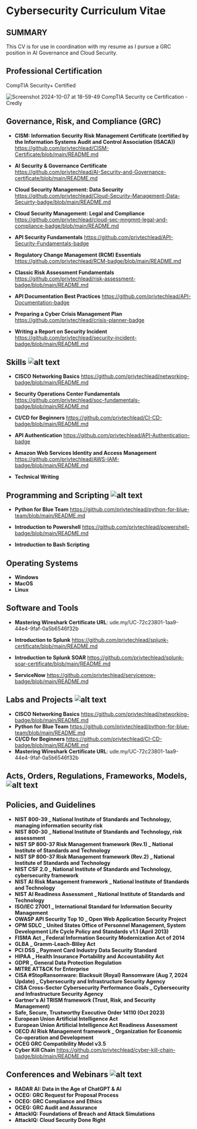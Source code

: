 # Cybersecurity Curriculum Vitae

## SUMMARY
This CV is for use in coordination with my resume as I pursue a GRC position in AI Governance and Cloud Security.

## Professional Certification  
CompTIA Security+ Certified 





![Screenshot 2024-10-07 at 18-59-49 CompTIA Security ce Certification - Credly](https://github.com/user-attachments/assets/48475d74-1da4-4b79-9a93-004d45c9d33d)

## Governance, Risk, and Compliance (GRC) 
* __CISM: Information Security Risk Management Certificate (certified by the Information Systems Audit and Control Association (ISACA))__
https://github.com/privtechlead/CISM-Certificate/blob/main/README.md

* __AI Security & Governance Certificate__
https://github.com/privtechlead/AI-Security-and-Governance-certificate/blob/main/README.md

* __Cloud Security Management: Data Security__
https://github.com/privtechlead/Cloud-Security-Management-Data-Secuirty-badge/blob/main/README.md

* __Cloud Security Management: Legal and Compliance__
https://github.com/privtechlead/cloud-sec-mngmnt-legal-and-compliance-badge/blob/main/README.md

* __API Security Fundamentals__
https://github.com/privtechlead/API-Security-Fundamentals-badge
    
* __Regulatory Change Management (RCM) Essentials__
https://github.com/privtechlead/RCM-badge/blob/main/README.md

* __Classic Risk Assessment Fundamentals__
https://github.com/privtechlead/risk-assessment-badge/blob/main/README.md

* __API Documentation Best Practices__
https://github.com/privtechlead/API-Documentation-badge

*  __Preparing a Cyber Crisis Management Plan__
https://github.com/privtechlead/crisis-planner-badge

* __Writing a Report on Security Incident__
https://github.com/privtechlead/security-incident-badge/blob/main/README.md

## Skills  ![alt text](https://external-content.duckduckgo.com/iu/?u=https%3A%2F%2Fi.pinimg.com%2F236x%2F83%2Fb8%2F73%2F83b873e09c787b78d5c68dad5ae64fcf.jpg%3Fnii%3Dt&f=1&nofb=1&ipt=16950416da9ec2962716d8078345c05716ebb74da974e446f442e037e7684c18&ipo=images)  

*  __CISCO Networking Basics__
https://github.com/privtechlead/networking-badge/blob/main/README.md

* __Security Operations Center Fundamentals__
https://github.com/privtechlead/soc-fundamentals-badge/blob/main/README.md

* __CI/CD for Beginners__
https://github.com/privtechlead/CI-CD-badge/blob/main/README.md

* __API Authentication__
https://github.com/privtechlead/API-Authentication-badge

* __Amazon Web Services Identity and Access Management__
https://github.com/privtechlead/AWS-IAM-badge/blob/main/README.md

* __Technical Writing__


## Programming and Scripting   ![alt text](https://media.tenor.com/whgQwNlVvNkAAAAj/xero-code.gif)
* __Python for Blue Team__
https://github.com/privtechlead/python-for-blue-team/blob/main/README.md

*  __Introduction to Powershell__
https://github.com/privtechlead/powershell-badge/blob/main/README.md

* __Introduction to Bash Scripting__



## Operating Systems 

* __Windows__
* __MacOS__
* __Linux__


## Software and Tools  

* __Mastering Wireshark Certificate URL__:  ude.my/UC-72c23801-1aa9-44e4-9faf-0a5b6546f32b

* __Introduction to Splunk__
https://github.com/privtechlead/splunk-certificate/blob/main/README.md

* __Introduction to Splunk SOAR__
https://github.com/privtechlead/splunk-soar-certificate/blob/main/README.md

* __ServiceNow__
https://github.com/privtechlead/servicenow-badge/blob/main/README.md


## Labs and Projects   ![alt text](https://th.bing.com/th/id/OIP.bMMYiJLNMN-zv6DI71VVeAHaEJ?w=295&h=180&c=7&r=0&o=5&pid=1.7)
* __CISCO Networking Basics__
https://github.com/privtechlead/networking-badge/blob/main/README.md
* __Python for Blue Team__
https://github.com/privtechlead/python-for-blue-team/blob/main/README.md
* __CI/CD for Beginners__
https://github.com/privtechlead/CI-CD-badge/blob/main/README.md
* __Mastering Wireshark Certificate URL__:  ude.my/UC-72c23801-1aa9-44e4-9faf-0a5b6546f32b

## Acts, Orders, Regulations, Frameworks, Models, ![alt text](https://th.bing.com/th/id/OIP.BhxMp369PZ-55wULJRMgugHaIC?pid=ImgDet&w=137&h=148.6595744680851&c=7)
## Policies, and Guidelines


* __NIST 800-39 _ National Institute of Standards and Technology, managing information security risk__
* __NIST 800-30 _ National Institute of Standards and Technology, risk assessment__
* __NIST SP 800-37 Risk Management framework (Rev.1) _ National Institute of Standards and Technology__
* __NIST SP 800-37 Risk Management framework (Rev.2) _ National Institute of Standards and Technology__
* __NIST CSF 2.0 _ National Institute of Standards and Technology, cybersecurity framework__
* __NIST AI Risk Management framework _ National Institute of Standards and Technology__
* __NIST AI Readiness Assessment _ National Institute of Standards and Technology__
* __ISO/IEC 27001 _ International Standard for Information Security Management__
* __OWASP API Security Top 10 _ Open Web Application Security Project__
* __OPM SDLC _ United States Office of Personnel Management, System Development Life Cycle Policy and Standards v1.1 (April 2013)__
* __FISMA Act _ Federal Information Security Modernization Act of 2014__
* __GLBA _ Gramm-Leach-Bliley Act__
* __PCI DSS _ Payment Card Industry Data Security Standard__
* __HIPAA _ Health Insurance Portability and Accountability Act__
* __GDPR _ General Data Protection Regulation__
* __MITRE ATT&CK for Enterprise__
* __CISA #StopRansomware: Blacksuit (Royal) Ransomware (Aug 7, 2024 Update) _ Cybersecurity and Infrastructure Security Agency__
* __CISA Cross-Sector Cybersecurity Performance Goals _ Cybersecurity and Infrastructure Security Agency__
* __Gartner's AI TRISM framework (Trust, Risk, and Security Management)__
* __Safe, Secure, Trustworthy Executive Order 14110 (Oct 2023)__
* __European Union Artificial Intelligence Act__
* __European Union Artificial Intelligence Act Readiness Assessment__
* __OECD AI Risk Management framework _ Organization for Economic Co-operation and Development__
* __OCEG GRC Compatibility Model v3.5__
* __Cyber Kill Chain__
https://github.com/privtechlead/cyber-kill-chain-badge/blob/main/README.md


## Conferences and Webinars ![alt text](https://th.bing.com/th/id/OIP.sWnKdSpaBAUDD1niw60h7AHaDh?w=304&h=166&c=7&r=0&o=5&pid=1.7)
* __RADAR AI: Data in the Age of ChatGPT & AI__
* __OCEG: GRC Request for Proposal Process__
* __OCEG: GRC Compliance and Ethics__
* __OCEG: GRC Audit and Assurance__
* __AttackIQ: Foundations of Breach and Attack Simulations__
* __AttackIQ: Cloud Security Done Right__


